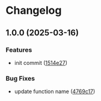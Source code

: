 # Changelog

## 1.0.0 (2025-03-16)


### Features

* init commit ([1514e27](https://github.com/willfarrell/template-npm/commit/1514e271d099aa4c476e2c584b5a88d78aae2ea5))


### Bug Fixes

* update function name ([4769c17](https://github.com/willfarrell/template-npm/commit/4769c1747c2ab5506f40a01a7ada6a6807073b43))
